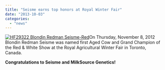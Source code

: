 ```yaml
---
title: "Seisme earns top honors at Royal Winter Fair"
date: "2013-10-03"
categories: 
  - "news"
---
```


[![HF29322 Blondin Redman Seisme-Red](http://milk-source.local/wp-content/uploads/2013/10/HF29322-Blondin-Redman-Seisme-Red-300x214.jpg)](http://milk-source.local/wp-content/uploads/2013/10/HF29322-Blondin-Redman-Seisme-Red.jpg)On Thursday, November 8, 2012 Blondin Redman Seisme was named first Aged Cow and Grand Champion of the Red & White Show at the Royal Agricultural Winter Fair in Toronto, Canada.

**Congratulations to Seisme and MilkSource Genetics!**

